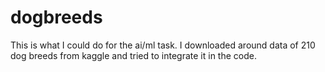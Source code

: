 # dogbreeds
This is what I could do for the ai/ml task. 
I downloaded around data of 210 dog breeds from kaggle and tried to integrate it in the code.

